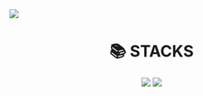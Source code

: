 <img src="https://capsule-render.vercel.app/api?type=slice&color=auto&height=300&section=header&text=진정한%20남자%20김유신&fontSize=90&animation=fadeIn" />

<div align=center><h1>📚 STACKS</h1></div>

<div align=center> 
  <a href="https://github.com/YUSHINSHUB/JAVA_ALGORITHM" target="_blank"><img src="https://img.shields.io/badge/-FFFFFF?style=for-the-badge&logo=openjdk&logoColor=white"></a> 
	<a href="https://github.com/YUSHINSHUB/CPP_ALGORITHM" target="_blank"><img src="https://img.shields.io/badge/-FFFFFF?style=for-the-badge&logo=cplusplus&logoColor=white"></a>  
  <br>
	</div>
